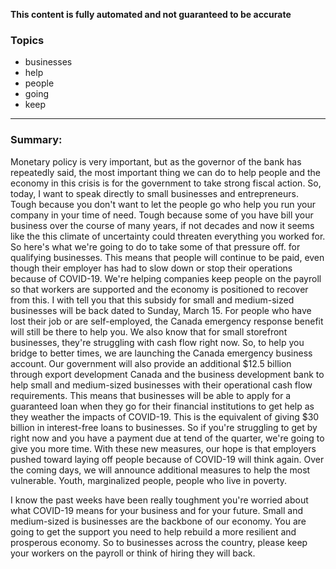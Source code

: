 **This content is fully automated and not guaranteed to be accurate**

### Topics

- businesses
- help
- people
- going
- keep

---

### Summary:


Monetary policy is very important, but as the governor of the bank has repeatedly said, the most important thing we can do to help people and the economy in this crisis is for the government to take strong fiscal action.
So, today, I want to speak directly to small businesses and entrepreneurs.
Tough because you don't want to let the people go who help you run your company in your time of need.
Tough because some of you have bill your business over the course of many years, if not decades and now it seems like the this climate of uncertainty could threaten everything you worked for. So here's what we're going to do to take some of that pressure off. for qualifying businesses.
This means that people will continue to be paid, even though their employer has had to slow down or stop their operations because of COVID-19. We're helping companies keep people on the payroll so that workers are supported and the economy is positioned to recover from this.
I with tell you that this subsidy for small and medium-sized businesses will be back dated to Sunday, March 15. For people who have lost their job or are self-employed, the Canada emergency response benefit will still be there to help you.
We also know that for small storefront businesses, they're struggling with cash flow right now.
So, to help you bridge to better times, we are launching the Canada emergency business account.
Our government will also provide an additional $12.5 billion through export development Canada and the business development bank to help small and medium-sized businesses with their operational cash flow requirements.
This means that businesses will be able to apply for a guaranteed loan when they go for their financial institutions to get help as they weather the impacts of COVID-19.
This is the equivalent of giving $30 billion in interest-free loans to businesses.
So if you're struggling to get by right now and you have a payment due at tend of the quarter, we're going to give you more time.
With these new measures, our hope is that employers pushed toward laying off people because of COVID-19 will think again.
Over the coming days, we will announce additional measures to help the most vulnerable.
Youth, marginalized people, people who live in poverty.




I know the past weeks have been really toughment you're worried about what COVID-19 means for your business and for your future.
Small and medium-sized is businesses are the backbone of our economy.
You are going to get the support you need to help rebuild a more resilient and prosperous economy.
So to businesses across the country, please keep your workers on the payroll or think of hiring they will back.